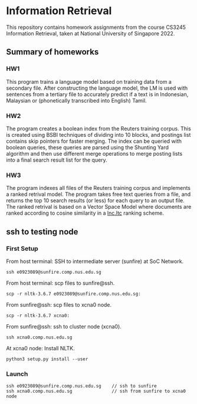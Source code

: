 # Information Retrieval
This repository contains homework assignments from the course CS3245 Information Retrieval, taken at National University of Singapore 2022.

## Summary of homeworks
### HW1
This program trains a language model based on training data from a secondary file. After constructing the language model, the LM is used with sentences from a tertiary file to accurately predict if a text is in Indonesian, Malaysian or (phonetically transcribed into English) Tamil.

### HW2
The program creates a boolean index from the Reuters training corpus. This is created using BSBI techniques of dividing into 10 blocks, and postings list contains skip pointers for faster merging. The index can be queried with boolean queries, these queries are parsed using the Shunting Yard algorithm and then use different merge operations to merge posting lists into a final search result list for the query.

### HW3
The program indexes all files of the Reuters training corpus and implements a ranked retrival model. The program takes free text queries from a file, and returns the top 10 search results (or less) for each query to an output file. The ranked retrival is based on a Vector Space Model where documents are ranked according to cosine similarity in a [lnc.ltc](https://nlp.stanford.edu/IR-book/html/htmledition/document-and-query-weighting-schemes-1.html) ranking scheme.

## ssh to testing node
### First Setup
From host terminal: SSH to intermediate server (sunfire) at SoC Network.
```
ssh e0923089@sunfire.comp.nus.edu.sg
```

From host terminal: scp files to sunfire@ssh.
```
scp -r nltk-3.6.7 e0923089@sunfire.comp.nus.edu.sg:
```

From sunfire@ssh: scp files to xcna0 node.
```
scp -r nltk-3.6.7 xcna0:
```

From sunfire@ssh: ssh to cluster node (xcna0).
```
ssh xcna0.comp.nus.edu.sg
```

At xcna0 node: Install NLTK.
```
python3 setup.py install --user
```


### Launch
```
ssh e0923089@sunfire.comp.nus.edu.sg    // ssh to sunfire
ssh xcna0.comp.nus.edu.sg               // ssh from sunfire to xcna0 node
```

